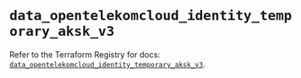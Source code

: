 # `data_opentelekomcloud_identity_temporary_aksk_v3`

Refer to the Terraform Registry for docs: [`data_opentelekomcloud_identity_temporary_aksk_v3`](https://registry.terraform.io/providers/opentelekomcloud/opentelekomcloud/1.36.51/docs/data-sources/identity_temporary_aksk_v3).
